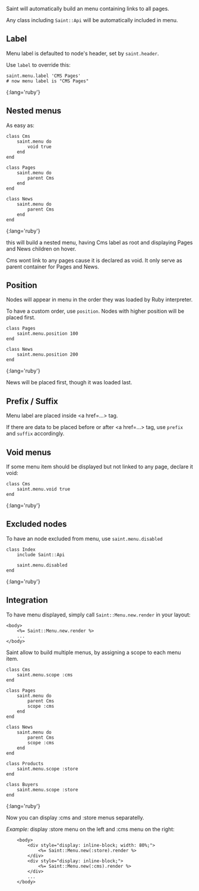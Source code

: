 Saint will automatically build an menu containing links to all pages.

Any class including `Saint::Api` will be automatically included in menu.

Label
---

Menu label is defaulted to node's header, set by `saint.header`.

Use `label` to override this:

    saint.menu.label 'CMS Pages'
    # now menu label is "CMS Pages"
{:lang='ruby'}

Nested menus
---

As easy as:

    class Cms
        saint.menu do
            void true
        end
    end

    class Pages
        saint.menu do
            parent Cms
        end
    end

    class News
        saint.menu do
            parent Cms
        end
    end
{:lang='ruby'}

this will build a nested menu, having Cms label as root
and displaying Pages and News children on hover.

Cms wont link to any pages cause it is declared as void.
It only serve as parent container for Pages and News.

Position
---

Nodes will appear in menu in the order they was loaded by Ruby interpreter.

To have a custom order, use `position`.
Nodes with higher position will be placed first.

    class Pages
        saint.menu.position 100
    end

    class News
        saint.menu.position 200
    end
{:lang='ruby'}

News will be placed first, though it was loaded last.

Prefix / Suffix
---

Menu label are placed inside &lt;a href=...&gt; tag.

If there are data to be placed before or after &lt;a href=...&gt; tag, use `prefix` and `suffix` accordingly.

Void menus
---

If some menu item should be displayed but not linked to any page, declare it void:

    class Cms
        saint.menu.void true
    end
{:lang='ruby'}

Excluded nodes
---

To have an node excluded from menu, use `saint.menu.disabled`

    class Index
        include Saint::Api

        saint.menu.disabled
    end
{:lang='ruby'}

Integration
---

To have menu displayed, simply call `Saint::Menu.new.render` in your layout:

    <body>
        <%= Saint::Menu.new.render %>
        ...
    </body>


Saint allow to build multiple menus, by assigning a scope to each menu item.

    class Cms
        saint.menu.scope :cms
    end

    class Pages
        saint.menu do
            parent Cms
            scope :cms
        end
    end

    class News
        saint.menu do
            parent Cms
            scope :cms
        end
    end

    class Products
        saint.menu.scope :store
    end

    class Buyers
        saint.menu.scope :store
    end
{:lang='ruby'}

Now you can display :cms and :store menus separatelly.

*Example:* display :store menu on the left and :cms menu on the right:

        <body>
            <div style="display: inline-block; width: 80%;">
                <%= Saint::Menu.new(:store).render %>
            </div>
            <div style="display: inline-block;">
                <%= Saint::Menu.new(:cms).render %>
            </div>
            ...
        </body>
